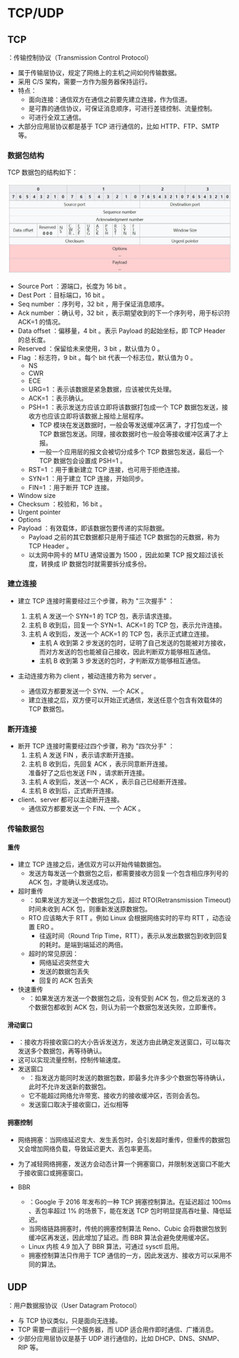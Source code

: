 # TCP/UDP

## TCP

：传输控制协议（Transmission Control Protocol）
- 属于传输层协议，规定了网络上的主机之间如何传输数据。
- 采用 C/S 架构，需要一方作为服务器保持运行。
- 特点：
  - 面向连接：通信双方在通信之前要先建立连接，作为信道。
  - 是可靠的通信协议，可保证消息顺序，可进行差错控制、流量控制。
  - 可进行全双工通信。
- 大部分应用层协议都是基于 TCP 进行通信的，比如 HTTP、FTP、SMTP 等。

### 数据包结构

TCP 数据包的结构如下：

![](./tcp.jpg)

- Source Port ：源端口，长度为 16 bit 。
- Dest Port ：目标端口，16 bit 。
- Seq number ：序列号，32 bit ，用于保证消息顺序。
- Ack number ：确认号，32 bit ，表示期望收到的下一个序列号，用于标识符 ACK=1 的情况。
- Data offset ：偏移量，4 bit 。表示 Payload 的起始坐标，即 TCP Header 的总长度。
- Reserved ：保留给未来使用，3 bit ，默认值为 0 。
- Flag ：标志符，9 bit 。每个 bit 代表一个标志位，默认值为 0 。
  - NS
  - CWR
  - ECE
  - URG=1 ：表示该数据是紧急数据，应该被优先处理。
  - ACK=1 ：表示确认。
  - PSH=1 ：表示发送方应该立即将该数据打包成一个 TCP 数据包发送，接收方也应该立即将该数据上报给上层程序。
    - TCP 模块在发送数据时，一般会等发送缓冲区满了，才打包成一个 TCP 数据包发送。同理，接收数据时也一般会等接收缓冲区满了才上报。
    - 一般一个应用层的报文会被切分成多个 TCP 数据包发送，最后一个 TCP 数据包会设置成 PSH=1 。
  - RST=1 ：用于重新建立 TCP 连接，也可用于拒绝连接。
  - SYN=1 ：用于建立 TCP 连接，开始同步。
  - FIN=1 ：用于断开 TCP 连接。
- Window size
- Checksum ：校验和，16 bit 。
- Urgent pointer
- Options
- Payload ：有效载体，即该数据包要传递的实际数据。
  - Payload 之前的其它数据都只是用于描述 TCP 数据包的元数据，称为 TCP Header 。
  - 以太网中网卡的 MTU 通常设置为 1500 ，因此如果 TCP 报文超过该长度，转换成 IP 数据包时就需要拆分成多份。

### 建立连接

- 建立 TCP 连接时需要经过三个步骤，称为 "三次握手" ：
  1. 主机 A 发送一个 SYN=1 的 TCP 包，表示请求连接。
  2. 主机 B 收到后，回复一个 SYN=1、ACK=1 的 TCP 包，表示允许连接。
  3. 主机 A 收到后，发送一个 ACK=1 的 TCP 包，表示正式建立连接。
      - 主机 A 收到第 2 步发送的包时，证明了自己发送的包能被对方接收，而对方发送的包也能被自己接收，因此判断双方能够相互通信。
      - 主机 B 收到第 3 步发送的包时，才判断双方能够相互通信。

- 主动连接方称为 client ，被动连接方称为 server 。
  - 通信双方都要发送一个 SYN、一个 ACK 。
  - 建立连接之后，双方便可以开始正式通信，发送任意个包含有效载体的 TCP 数据包。

### 断开连接

- 断开 TCP 连接时需要经过四个步骤，称为 "四次分手" ：
  1. 主机 A 发送 FIN ，表示请求断开连接。
  2. 主机 B 收到后，先回复 ACK ，表示同意断开连接。\
    准备好了之后也发送 FIN ，请求断开连接。
  3. 主机 A 收到后，发送一个 ACK ，表示自己已经断开连接。
  4. 主机 B 收到后，正式断开连接。
- client、server 都可以主动断开连接。
  - 通信双方都要发送一个 FIN、一个 ACK 。

### 传输数据包

#### 重传

- 建立 TCP 连接之后，通信双方可以开始传输数据包。
  - 发送方每发送一个数据包之后，都需要接收方回复一个包含相应序列号的 ACK 包，才能确认发送成功。
- 超时重传
  - ：如果发送方发送一个数据包之后，超过 RTO(Retransmission Timeout) 时间未收到 ACK 包，则重新发送原数据包。
  - RTO 应该略大于 RTT 。例如 Linux 会根据网络实时的平均 RTT ，动态设置 ERO 。
    - 往返时间（Round Trip Time，RTT），表示从发出数据包到收到回复的耗时。是端到端延迟的两倍。
  - 超时的常见原因：
    - 网络延迟突然变大
    - 发送的数据包丢失
    - 回复的 ACK 包丢失
- 快速重传
  - ：如果发送方发送一个数据包之后，没有受到 ACK 包，但之后发送的 3 个数据包都收到 ACK 包，则认为前一个数据包发送失败，立即重传。

#### 滑动窗口

- ：接收方将接收窗口的大小告诉发送方，发送方由此确定发送窗口，可以每次发送多个数据包，再等待确认。
- 这可以实现流量控制，控制传输速度。
- 发送窗口
  - ：指发送方能同时发送的数据包数，即最多允许多少个数据包等待确认，此时不允许发送新的数据包。
  - 它不能超过网络允许带宽、接收方的接收缓冲区，否则会丢包。
  - 发送窗口取决于接收窗口，近似相等

#### 拥塞控制

- 网络拥塞：当网络延迟变大、发生丢包时，会引发超时重传，但重传的数据包又会增加网络负载，导致延迟更大、丢包率更高。
- 为了减轻网络拥塞，发送方会动态计算一个拥塞窗口，并限制发送窗口不能大于接收窗口或拥塞窗口。

- BBR
  - ：Google 于 2016 年发布的一种 TCP 拥塞控制算法。在延迟超过 100ms 、丢包率超过 1% 的场景下，能在发送 TCP 包时明显提高吞吐量、降低延迟。
  - 当网络链路拥塞时，传统的拥塞控制算法 Reno、Cubic 会将数据包放到缓冲区再发送，因此增加了延迟。而 BBR 算法会避免使用缓冲区。
  - Linux 内核 4.9 加入了 BBR 算法，可通过 sysctl 启用。
  - 拥塞控制算法只作用于 TCP 通信的一方，因此发送方、接收方可以采用不同的算法。

## UDP

：用户数据报协议（User Datagram Protocol）
- 与 TCP 协议类似，只是面向无连接。
- TCP 需要一直运行一个服务器，而 UDP 适合用作即时通信、广播消息。
- 少部分应用层协议是基于 UDP 进行通信的，比如 DHCP、DNS、SNMP、RIP 等。
